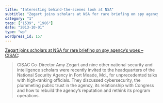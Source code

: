 ```yaml
---
title: "Interesting behind-the-scenes look at NSA"
subtitle: "Zegart joins scholars at NSA for rare briefing on spy agency’s woes – CISAC"
category: "1"
tags: ["1539", "1906"]
date: "2013-10-01"
type: "wp"
wordpress_id: 157
---
```

[Zegart joins scholars at NSA for rare briefing on spy agency’s woes – CISAC](http://cisac.stanford.edu/news/zegart_joins_scholars_at_nsa_for_rare_briefing_on_spy_agencys_woes_20130926/):

> CISAC Co-Director Amy Zegart and nine other national security and intelligence scholars were recently invited to the headquarters of the National Security Agency in Fort Meade, Md., for unprecedented talks with high-ranking officials. They discussed cybersecurity, the plummeting public trust in the agency, its relationship with Congress and how to rebuild the agency’s reputation and rethink its program operations.